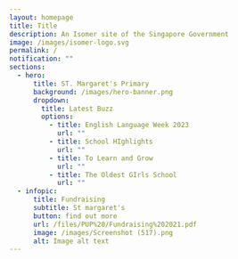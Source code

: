 ```yaml
---
layout: homepage
title: Title
description: An Isomer site of the Singapore Government
image: /images/isomer-logo.svg
permalink: /
notification: ""
sections:
  - hero:
      title: ST. Margaret's Primary
      background: /images/hero-banner.png
      dropdown:
        title: Latest Buzz
        options:
          - title: English Language Week 2023
            url: ""
          - title: School HIghlights
            url: ""
          - title: To Learn and Grow
            url: ""
          - title: The Oldest GIrls School
            url: ""
  - infopic:
      title: Fundraising
      subtitle: St margaret's
      button: find out more
      url: /files/PUP%20/Fundraising%202021.pdf
      image: /images/Screenshot (517).png
      alt: Image alt text
---
```


